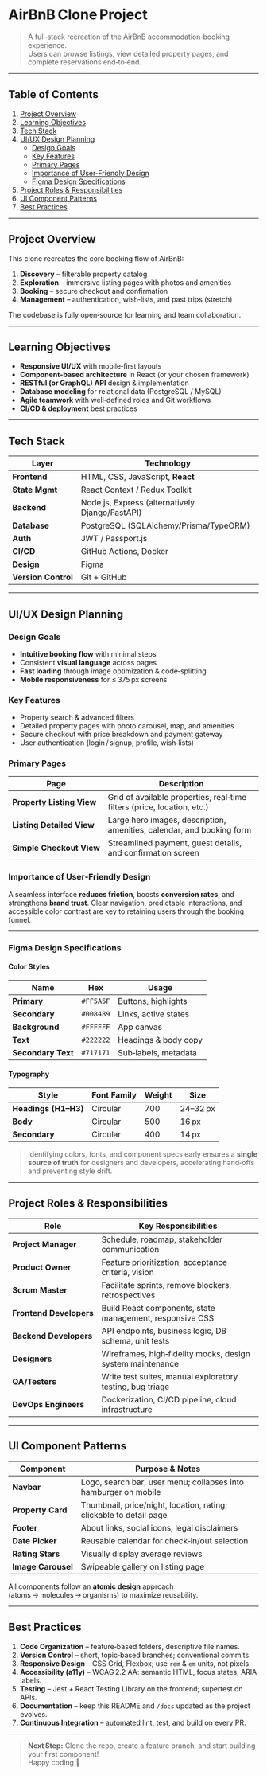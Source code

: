 # AirBnB Clone Project

> A full‑stack recreation of the AirBnB accommodation‑booking experience.  
> Users can browse listings, view detailed property pages, and complete reservations end‑to‑end.

---

## Table of Contents
1. [Project Overview](#project-overview)  
2. [Learning Objectives](#learning-objectives)  
3. [Tech Stack](#tech-stack)  
4. [UI/UX Design Planning](#uiux-design-planning)  
   - [Design Goals](#design-goals)  
   - [Key Features](#key-features)  
   - [Primary Pages](#primary-pages)  
   - [Importance of User‑Friendly Design](#importance-of-user-friendly-design)  
   - [Figma Design Specifications](#figma-design-specifications)  
5. [Project Roles & Responsibilities](#project-roles--responsibilities)  
6. [UI Component Patterns](#ui-component-patterns)  
7. [Best Practices](#best-practices)  

---

## Project Overview
This clone recreates the core booking flow of AirBnB:

1. **Discovery** – filterable property catalog  
2. **Exploration** – immersive listing pages with photos and amenities  
3. **Booking** – secure checkout and confirmation  
4. **Management** – authentication, wish‑lists, and past trips (stretch)

The codebase is fully open‑source for learning and team collaboration.

---

## Learning Objectives
- **Responsive UI/UX** with mobile‑first layouts  
- **Component‑based architecture** in React (or your chosen framework)  
- **RESTful (or GraphQL) API** design & implementation  
- **Database modeling** for relational data (PostgreSQL / MySQL)  
- **Agile teamwork** with well‑defined roles and Git workflows  
- **CI/CD & deployment** best practices  

---

## Tech Stack
| Layer      | Technology                        |
|------------|-----------------------------------|
| **Frontend** | HTML, CSS, JavaScript, **React** |
| **State Mgmt** | React Context / Redux Toolkit    |
| **Backend**  | Node.js, Express (alternatively Django/FastAPI) |
| **Database** | PostgreSQL (SQLAlchemy/Prisma/TypeORM) |
| **Auth**     | JWT / Passport.js                |
| **CI/CD**    | GitHub Actions, Docker           |
| **Design**   | Figma                            |
| **Version Control** | Git + GitHub               |

---

## UI/UX Design Planning

### Design Goals
- **Intuitive booking flow** with minimal steps  
- Consistent **visual language** across pages  
- **Fast loading** through image optimization & code‑splitting  
- **Mobile responsiveness** for ≤ 375 px screens  

### Key Features
- Property search & advanced filters  
- Detailed property pages with photo carousel, map, and amenities  
- Secure checkout with price breakdown and payment gateway  
- User authentication (login / signup, profile, wish‑lists)  

### Primary Pages

| Page                    | Description                                                             |
|-------------------------|-------------------------------------------------------------------------|
| **Property Listing View** | Grid of available properties, real‑time filters (price, location, etc.) |
| **Listing Detailed View** | Large hero images, description, amenities, calendar, and booking form  |
| **Simple Checkout View**  | Streamlined payment, guest details, and confirmation screen            |

### Importance of User‑Friendly Design
A seamless interface **reduces friction**, boosts **conversion rates**, and strengthens **brand trust**. Clear navigation, predictable interactions, and accessible color contrast are key to retaining users through the booking funnel.

---

### Figma Design Specifications

#### Color Styles
| Name        | Hex      | Usage                       |
|-------------|----------|-----------------------------|
| **Primary** | `#FF5A5F` | Buttons, highlights         |
| **Secondary** | `#008489` | Links, active states        |
| **Background** | `#FFFFFF` | App canvas                 |
| **Text**    | `#222222` | Headings & body copy        |
| **Secondary Text** | `#717171` | Sub‑labels, metadata        |

#### Typography
| Style              | Font Family | Weight | Size |
|--------------------|------------|--------|------|
| **Headings (H1–H3)** | Circular   | 700    | 24–32 px |
| **Body**           | Circular   | 500    | 16 px |
| **Secondary**      | Circular   | 400    | 14 px |

> Identifying colors, fonts, and component specs early ensures a **single source of truth** for designers and developers, accelerating hand‑offs and preventing style drift.

---

## Project Roles & Responsibilities

| Role                | Key Responsibilities                                                             |
|---------------------|----------------------------------------------------------------------------------|
| **Project Manager** | Schedule, roadmap, stakeholder communication                                     |
| **Product Owner**   | Feature prioritization, acceptance criteria, vision                              |
| **Scrum Master**    | Facilitate sprints, remove blockers, retrospectives                              |
| **Frontend Developers** | Build React components, state management, responsive CSS                     |
| **Backend Developers**  | API endpoints, business logic, DB schema, unit tests                         |
| **Designers**       | Wireframes, high‑fidelity mocks, design system maintenance                       |
| **QA/Testers**      | Write test suites, manual exploratory testing, bug triage                        |
| **DevOps Engineers**| Dockerization, CI/CD pipeline, cloud infrastructure                              |

---

## UI Component Patterns

| Component   | Purpose & Notes                                                        |
|-------------|------------------------------------------------------------------------|
| **Navbar**  | Logo, search bar, user menu; collapses into hamburger on mobile        |
| **Property Card** | Thumbnail, price/night, location, rating; clickable to detail page |
| **Footer**  | About links, social icons, legal disclaimers                           |
| **Date Picker** | Reusable calendar for check‑in/out selection                       |
| **Rating Stars** | Visually display average reviews                                  |
| **Image Carousel** | Swipeable gallery on listing page                               |

All components follow an **atomic design** approach (atoms → molecules → organisms) to maximize reusability.

---

## Best Practices
1. **Code Organization** – feature‑based folders, descriptive file names.  
2. **Version Control** – short, topic‑based branches; conventional commits.  
3. **Responsive Design** – CSS Grid, Flexbox; use `rem` & `em` units, not pixels.  
4. **Accessibility (a11y)** – WCAG 2.2 AA: semantic HTML, focus states, ARIA labels.  
5. **Testing** – Jest + React Testing Library on the frontend; supertest on APIs.  
6. **Documentation** – keep this README and `/docs` updated as the project evolves.  
7. **Continuous Integration** – automated lint, test, and build on every PR.  

---

> **Next Step:** Clone the repo, create a feature branch, and start building your first component!  
> Happy coding 🚀
